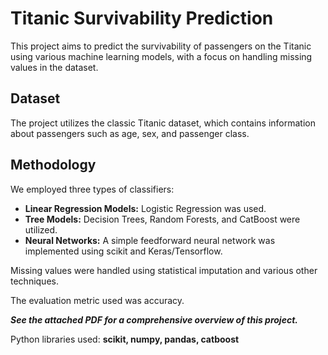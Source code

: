 # Titanic Survivability Prediction

This project aims to predict the survivability of passengers on the Titanic using various machine learning models, with a focus on handling missing values in the dataset.

## Dataset

The project utilizes the classic Titanic dataset, which contains information about passengers such as age, sex, and passenger class.

## Methodology

We employed three types of classifiers:

* **Linear Regression Models:** Logistic Regression was used.
* **Tree Models:** Decision Trees, Random Forests, and CatBoost were utilized.
* **Neural Networks:** A simple feedforward neural network was implemented using scikit and Keras/Tensorflow.

Missing values were handled using statistical imputation and various other techniques.

The evaluation metric used was accuracy.

***See the attached PDF for a comprehensive overview of this project.***

Python libraries used: **scikit, numpy, pandas, catboost** 

